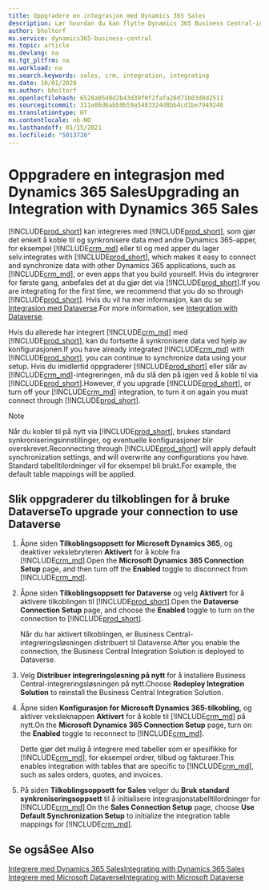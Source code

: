 ```yaml
---
title: Oppgradere en integrasjon med Dynamics 365 Sales
description: Lær hvordan du kan flytte Dynamics 365 Business Central-integrasjonen med Dynamics 365 Sales til den nyeste versjonen.
author: bholtorf
ms.service: dynamics365-business-central
ms.topic: article
ms.devlang: na
ms.tgt_pltfrm: na
ms.workload: na
ms.search.keywords: sales, crm, integration, integrating
ms.date: 10/01/2020
ms.author: bholtorf
ms.openlocfilehash: 6528a05d0d2b43d39f0f2fafa26d71b03d0d2511
ms.sourcegitcommit: 311e86d6abb9b59a5483324d8bb4cd1be7949248
ms.translationtype: HT
ms.contentlocale: nb-NO
ms.lasthandoff: 01/15/2021
ms.locfileid: "5013720"
---
```

# <a name="upgrading-an-integration-with-dynamics-365-sales"></a><span data-ttu-id="89a7e-103">Oppgradere en integrasjon med Dynamics 365 Sales</span><span class="sxs-lookup"><span data-stu-id="89a7e-103">Upgrading an Integration with Dynamics 365 Sales</span></span>
[!INCLUDE[prod_short](includes/prod_short.md)] <span data-ttu-id="89a7e-104">kan integreres med [!INCLUDE[prod_short](includes/cds_long_md.md)], som gjør det enkelt å koble til og synkronisere data med andre Dynamics 365-apper, for eksempel [!INCLUDE[crm_md](includes/crm_md.md)] eller til og med apper du lager selv.</span><span class="sxs-lookup"><span data-stu-id="89a7e-104">integrates with [!INCLUDE[prod_short](includes/cds_long_md.md)], which makes it easy to connect and synchronize data with other Dynamics 365 applications, such as [!INCLUDE[crm_md](includes/crm_md.md)], or even apps that you build yourself.</span></span> <span data-ttu-id="89a7e-105">Hvis du integrerer for første gang, anbefales det at du gjør det via [!INCLUDE[prod_short](includes/cds_long_md.md)].</span><span class="sxs-lookup"><span data-stu-id="89a7e-105">If you are integrating for the first time, we recommend that you do so through [!INCLUDE[prod_short](includes/cds_long_md.md)].</span></span> <span data-ttu-id="89a7e-106">Hvis du vil ha mer informasjon, kan du se [Integrasjon med Dataverse](admin-common-data-service.md).</span><span class="sxs-lookup"><span data-stu-id="89a7e-106">For more information, see [Integration with Dataverse](admin-common-data-service.md).</span></span>

<span data-ttu-id="89a7e-107">Hvis du allerede har integrert [!INCLUDE[crm_md](includes/crm_md.md)] med [!INCLUDE[prod_short](includes/prod_short.md)], kan du fortsette å synkronisere data ved hjelp av konfigurasjonen.</span><span class="sxs-lookup"><span data-stu-id="89a7e-107">If you have already integrated [!INCLUDE[crm_md](includes/crm_md.md)] with [!INCLUDE[prod_short](includes/prod_short.md)], you can continue to synchronize data using your setup.</span></span> <span data-ttu-id="89a7e-108">Hvis du imidlertid oppgraderer [!INCLUDE[prod_short](includes/prod_short.md)] eller slår av [!INCLUDE[crm_md](includes/crm_md.md)]-integreringen, må du slå den på igjen ved å koble til via [!INCLUDE[prod_short](includes/cds_long_md.md)].</span><span class="sxs-lookup"><span data-stu-id="89a7e-108">However, if you upgrade [!INCLUDE[prod_short](includes/prod_short.md)], or turn off your [!INCLUDE[crm_md](includes/crm_md.md)] integration, to turn it on again you must connect through [!INCLUDE[prod_short](includes/cds_long_md.md)].</span></span> 

> [!NOTE]
> <span data-ttu-id="89a7e-109">Når du kobler til på nytt via [!INCLUDE[prod_short](includes/cds_long_md.md)], brukes standard synkroniseringsinnstillinger, og eventuelle konfigurasjoner blir overskrevet.</span><span class="sxs-lookup"><span data-stu-id="89a7e-109">Reconnecting through [!INCLUDE[prod_short](includes/cds_long_md.md)] will apply default synchronization settings, and will overwrite any configurations you have.</span></span> <span data-ttu-id="89a7e-110">Standard tabelltilordninger vil for eksempel bli brukt.</span><span class="sxs-lookup"><span data-stu-id="89a7e-110">For example, the default table mappings will be applied.</span></span>

## <a name="to-upgrade-your-connection-to-use-dataverse"></a><span data-ttu-id="89a7e-111">Slik oppgraderer du tilkoblingen for å bruke Dataverse</span><span class="sxs-lookup"><span data-stu-id="89a7e-111">To upgrade your connection to use Dataverse</span></span>
1. <span data-ttu-id="89a7e-112">Åpne siden **Tilkoblingsoppsett for Microsoft Dynamics 365**, og deaktiver vekslebryteren **Aktivert** for å koble fra [!INCLUDE[crm_md](includes/crm_md.md)].</span><span class="sxs-lookup"><span data-stu-id="89a7e-112">Open the **Microsoft Dynamics 365 Connection Setup** page, and then turn off the **Enabled** toggle to disconnect from [!INCLUDE[crm_md](includes/crm_md.md)].</span></span>
2. <span data-ttu-id="89a7e-113">Åpne siden **Tilkoblingsoppsett for Dataverse** og velg **Aktivert** for å aktivere tilkoblingen til [!INCLUDE[prod_short](includes/cds_long_md.md)].</span><span class="sxs-lookup"><span data-stu-id="89a7e-113">Open the **Dataverse Connection Setup** page, and choose the **Enabled** toggle to turn on the connection to [!INCLUDE[prod_short](includes/cds_long_md.md)].</span></span>
  
   <span data-ttu-id="89a7e-114">Når du har aktivert tilkoblingen, er Business Central-integreringsløsningen distribuert til Dataverse.</span><span class="sxs-lookup"><span data-stu-id="89a7e-114">After you enable the connection, the Business Central Integration Solution is deployed to Dataverse.</span></span>
3. <span data-ttu-id="89a7e-115">Velg **Distribuer integreringsløsning på nytt** for å installere Business Central-integreringsløsningen på nytt.</span><span class="sxs-lookup"><span data-stu-id="89a7e-115">Choose **Redeploy Integration Solution** to reinstall the Business Central Integration Solution.</span></span>
4. <span data-ttu-id="89a7e-116">Åpne siden **Konfigurasjon for Microsoft Dynamics 365-tilkobling**, og aktiver veksleknappen **Aktivert** for å koble til [!INCLUDE[crm_md](includes/crm_md.md)] på nytt.</span><span class="sxs-lookup"><span data-stu-id="89a7e-116">On the **Microsoft Dynamics 365 Connection Setup** page, turn on the **Enabled** toggle to reconnect to [!INCLUDE[crm_md](includes/crm_md.md)].</span></span>
  
   <span data-ttu-id="89a7e-117">Dette gjør det mulig å integrere med tabeller som er spesifikke for [!INCLUDE[crm_md](includes/crm_md.md)], for eksempel ordrer, tilbud og fakturaer.</span><span class="sxs-lookup"><span data-stu-id="89a7e-117">This enables integration with tables that are specific to [!INCLUDE[crm_md](includes/crm_md.md)], such as sales orders, quotes, and invoices.</span></span>
5. <span data-ttu-id="89a7e-118">På siden **Tilkoblingsoppsett for Sales** velger du **Bruk standard synkroniseringsoppsett** til å initialisere integrasjonstabelltilordninger for [!INCLUDE[crm_md](includes/crm_md.md)].</span><span class="sxs-lookup"><span data-stu-id="89a7e-118">On the **Sales Connection Setup** page, choose **Use Default Synchronization Setup** to initialize the integration table mappings for [!INCLUDE[crm_md](includes/crm_md.md)].</span></span>

## <a name="see-also"></a><span data-ttu-id="89a7e-119">Se også</span><span class="sxs-lookup"><span data-stu-id="89a7e-119">See Also</span></span>
[<span data-ttu-id="89a7e-120">Integrere med Dynamics 365 Sales</span><span class="sxs-lookup"><span data-stu-id="89a7e-120">Integrating with Dynamics 365 Sales</span></span>](admin-prepare-dynamics-365-for-sales-for-integration.md)  
[<span data-ttu-id="89a7e-121">Integrere med Microsoft Dataverse</span><span class="sxs-lookup"><span data-stu-id="89a7e-121">Integrating with Microsoft Dataverse</span></span>](admin-common-data-service.md)
